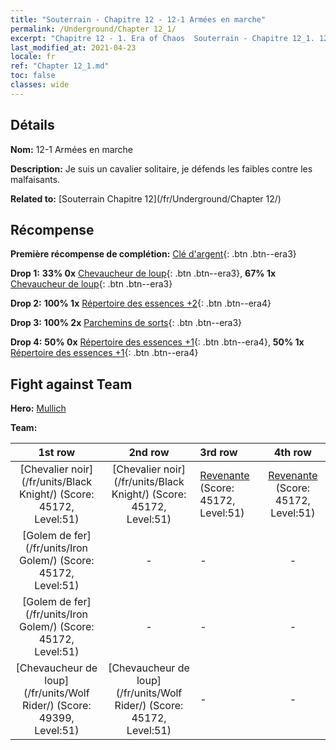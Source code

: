 ```yaml
---
title: "Souterrain - Chapitre 12 - 12-1 Armées en marche"
permalink: /Underground/Chapter 12_1/
excerpt: "Chapitre 12 - 1. Era of Chaos  Souterrain - Chapitre 12_1. 12-1 Armées en marche"
last_modified_at: 2021-04-23
locale: fr
ref: "Chapter 12_1.md"
toc: false
classes: wide
---
```


## Détails

 **Nom:** 12-1 Armées en marche

 **Description:** Je suis un cavalier solitaire, je défends les faibles contre les malfaisants.

 **Related to:** [Souterrain Chapitre 12](/fr/Underground/Chapter 12/)

## Récompense

 **Première récompense de complétion:** [Clé d'argent](/ItemsFR/con_693/){: .btn .btn--era3}

 **Drop 1:** **33% 0x** [Chevaucheur de loup](/ItemsFR/unt_218/){: .btn .btn--era3}, **67% 1x** [Chevaucheur de loup](/ItemsFR/unt_218/){: .btn .btn--era3}

 **Drop 2:** **100% 1x** [Répertoire des essences +2](/ItemsFR/mat_53/){: .btn .btn--era4}

 **Drop 3:** **100% 2x** [Parchemins de sorts](/ItemsFR/con_694/){: .btn .btn--era3}

 **Drop 4:** **50% 0x** [Répertoire des essences +1](/ItemsFR/mat_46/){: .btn .btn--era4}, **50% 1x** [Répertoire des essences +1](/ItemsFR/mat_46/){: .btn .btn--era4}


## Fight against Team
 **Hero:** [Mullich](/fr/heroes/Mullich/)

 **Team:**


  | 1st row | 2nd row | 3rd row | 4th row |
  |:----:|:----:|:----|:----:|
  | [Chevalier noir](/fr/units/Black Knight/) (Score: 45172, Level:51)  | [Chevalier noir](/fr/units/Black Knight/) (Score: 45172, Level:51)  | [Revenante](/fr/units/Wight/) (Score: 45172, Level:51)  | [Revenante](/fr/units/Wight/) (Score: 45172, Level:51)  |
  | [Golem de fer](/fr/units/Iron Golem/) (Score: 45172, Level:51)  | - | - | - |
  | [Golem de fer](/fr/units/Iron Golem/) (Score: 45172, Level:51)  | - | - | - |
  | [Chevaucheur de loup](/fr/units/Wolf Rider/) (Score: 49399, Level:51)  | [Chevaucheur de loup](/fr/units/Wolf Rider/) (Score: 45172, Level:51)  | - | - |


